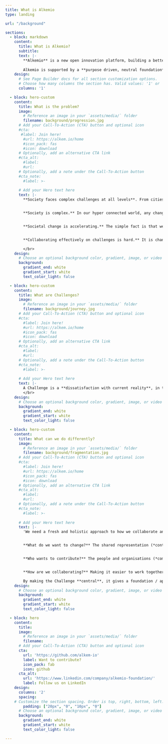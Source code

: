 ```yaml
---
title: What is Alkemio
type: landing

url: "/background"

sections:
  - block: markdown
    content:
      title: What is Alkemio?
      subtitle: 
      text: |-
        **Alkemio** is a new open innovation platform, building a better future together. Open source, a shared platform and community. Everyone can contribute so that everyone can benefit.
        
        Alkemio is supported by a **purpose driven, neutral foundation** to develop the platform, and to grow  a community around it. Together we can create a digital open source public infrastructure whereby our shared challenges are central. Our <a href="https://alkemio.org/manifesto/">Manifesto</a> shines a light on the key principles of our purpose-driven Alkemio Foundation. It gathers insights into public values, where the platform is built on. Make sure to read it and support us in making this vision a reality by joining our network. 
    design:
      # See Page Builder docs for all section customization options.
      # Choose how many columns the section has. Valid values: '1' or '2'.
      columns: '1'

  - block: hero-custom
    content:
      title: What is the problem?
      image:
        # Reference an image in your `assets/media/` folder
        filename: background/progression.jpg
      # Add your Call-To-Action (CTA) button and optional icon
      #cta:
       #label: Join here!
        #url: https://alkem.io/home
        #icon_pack: fas
        #icon: download
      # Optionally, add an alternative CTA link
      #cta_alt:
        #label: 
        #url: 
      # Optionally, add a note under the Call-To-Action button
      #cta_note:
        #label: >-
       
      # Add your Hero text here
      text: |-
        **Society faces complex challenges at all levels**. From cities and national governments working with their citizens to adapt to the opportunities offered by and implications  of rapid technical and societal change, through to global topics such as the UN Sustainable Development Goals (SDGs). Companies need to re-invent themselves to remain relevant, citizens want to connect and contribute. 


        **Society is complex.** In our hyper connected world, any change impacts many parties. The complexity of collaborating to address dissatisfaction with current reality, often referred to as Challenges, has long passed the point where any one person or organisation can solve them. We need to collaborate. 


        **Societal change is accelerating.** The simple fact is that we are seeing an exponential rate of change and technological development. The impact is that new challenges are emerging faster than we can address them – and this gap is growing. Trust in existing ways of working is eroding. Too many of our citizens feel disconnected from and not able to contribute to the future we are going towards. 


        **Collaborating effectively on challenges is hard.** It is changing established ways of working, affecting identities, governance structures and norms built up over centuries. And our current platforms and tooling are optimized for a simpler and more hierarchical world.

        </br>
    design:
      # Choose an optional background color, gradient, image, or video
      background:
        gradient_end: white
        gradient_start: white
        text_color_light: false

  - block: hero-custom
    content:
      title: What are Challenges?
      image:
        # Reference an image in your `assets/media/` folder
        filename: background/journey.jpg
      # Add your Call-To-Action (CTA) button and optional icon
      #cta:
        #label: Join here!
        #url: https://alkem.io/home
        #icon_pack: fas
        #icon: download
      # Optionally, add an alternative CTA link
      #cta_alt:
        #label: 
        #url: 
      # Optionally, add a note under the Call-To-Action button
      #cta_note:
        #label: >-
       
      # Add your Hero text here
      text: |-
        A Challenge is a **dissatisfaction with current reality**, in the context of a bigger vision or goal, whereby multiple parties need to coordinate their activities over a longer period to address it. They are typically complex, and span multiple organisational boundaries – and we already see that organisational boundaries are blurring, as the awareness that no one organisation can solve these challenges alone, is growing.
        </br>
    design:
      # Choose an optional background color, gradient, image, or video
      background:
        gradient_end: white
        gradient_start: white
        text_color_light: false

  - block: hero-custom
    content:
      title: What can we do differently?
      image:
        # Reference an image in your `assets/media/` folder
        filename: background/fragmentation.jpg
      # Add your Call-To-Action (CTA) button and optional icon
      #cta:
        #label: Join here!
        #url: https://alkem.io/home
        #icon_pack: fas
        #icon: download
      # Optionally, add an alternative CTA link
      #cta_alt:
        #label: 
        #url: 
      # Optionally, add a note under the Call-To-Action button
      #cta_note:
        #label: >-
       
      # Add your Hero text here
      text: |-
        'We need a fresh and holistic approach to how we collaborate and manage Challenges. Put the Challenge central. Sounds simple, but with this the focus changes. Desired outcome driven, not activity or organisation driven.


        **What do we want to change?** The shared representation (*context*) of the current and desired reality, representing perspectives, interests and insights from all impacted. 


        **Who wants to contribute?** The people and organisations (*community*) that wish to collaborate, a social network around the context.


        **How are we collaborating?** Making it easier to work together (*collaboration*), as the Challenge moves from initial enthusiasm and prototyping through to delivered change (*continuity*).

        By making the Challenge **central**, it gives a foundation / approach to ensuring that the needs of citizens and society remain the focus. Critically it enables wider engagement – anyone can contribute to building a better future.
    design:
      # Choose an optional background color, gradient, image, or video
      background:
        gradient_end: white
        gradient_start: white
        text_color_light: false

  - block: hero
    content:
      title:
      image:
        # Reference an image in your `assets/media/` folder
        filename:
      # Add your Call-To-Action (CTA) button and optional icon
      cta:
        url: 'https://github.com/alkem-io'
        label: Want to contribute?
        icon_pack: fab
        icon: github
      cta_alt:
        url: 'https://www.linkedin.com/company/alkemio-foundation/'
        label: Follow us on LinkedIn
    design:
      columns: '2'
      spacing:
    # Customize the section spacing. Order is top, right, bottom, left.
        padding: ["20px", "0", "10px", "0"]
      # Choose an optional background color, gradient, image, or video
      background:
        gradient_end: white
        gradient_start: white
        text_color_light: false

---
```

